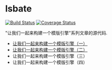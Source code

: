 # lsbate

[![Build Status](https://travis-ci.org/mozillazg/lsbate.svg?branch=master)](https://travis-ci.org/mozillazg/lsbate)
[![Coverage Status](https://coveralls.io/repos/github/mozillazg/lsbate/badge.svg?branch=master)](https://coveralls.io/github/mozillazg/lsbate?branch=master)


"让我们一起来构建一个模版引擎"系列文章的源代码.

* [让我们一起来构建一个模版引擎（一）](https://mozillazg.com/2016/03/let-us-build-a-template-engine-part1.html)
* [让我们一起来构建一个模版引擎（二）](https://mozillazg.com/2016/03/let-us-build-a-template-engine-part2.html)
* 让我们一起来构建一个模版引擎（三）
* 让我们一起来构建一个模版引擎（四）
